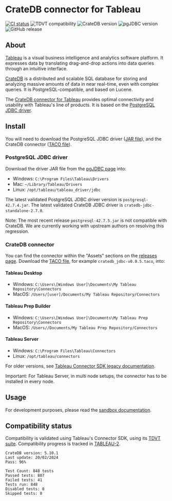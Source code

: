 # CrateDB connector for Tableau

[![CI status](https://github.com/crate/cratedb-tableau-connector/actions/workflows/main.yml/badge.svg?style=flat)](https://github.com/crate/cratedb-tableau-connector/actions/workflows/main.yml)
![TDVT compatibility](https://img.shields.io/badge/TDVT%20compatibility-96%25-brightgreen?style=flat)
![CrateDB version](https://img.shields.io/badge/CrateDB->=5.10.1-brightgreen?style=flat&logo=cratedb)
![pgJDBC version](https://img.shields.io/badge/PostgreSQL%20JDBC%20driver-<=42.7.4-brightgreen?style=flat&logo=postgresql)
![GitHub release](https://img.shields.io/github/v/release/crate/cratedb-tableau-connector?style=flat)

## About

[Tableau] is a visual business intelligence and analytics software platform.
It expresses data by translating drag-and-drop actions into data queries
through an intuitive interface.

[CrateDB] is a distributed and scalable SQL database for storing and analyzing
massive amounts of data in near real-time, even with complex queries. It is
PostgreSQL-compatible, and based on Lucene.

The [CrateDB connector for Tableau] provides optimal connectivity and usability
with Tableau's line of products. It is based on the [PostgreSQL JDBC driver].

## Install

You will need to download the PostgreSQL JDBC driver ([JAR file]), and the CrateDB connector ([TACO file]).

### PostgreSQL JDBC driver

Download the driver JAR file from the [pgJDBC page] into:

- Windows: `C:\Program Files\Tableau\Drivers`
- Mac: `~/Library/Tableau/Drivers`
- Linux: `/opt/tableau/tableau_driver/jdbc` 

The latest validated PostgreSQL JDBC driver version is `postgresql-42.7.4.jar`.
The latest validated CrateDB JDBC driver is `cratedb-jdbc-standalone-2.7.0`.

Note: The most recent release `postgresql-42.7.5.jar` is not compatible with CrateDB.
We are currently working with upstream authors on resolving this regression.

### CrateDB connector

You can find the connector within the "Assets" sections on the
[releases page]. Download the [TACO file], for example `cratedb_jdbc-v0.0.5.taco`,
into:

#### Tableau Desktop

- Windows: `C:\Users\[Windows User]\Documents\My Tableau Repository\Connectors`
- MacOS: `/Users/[user]/Documents/My Tableau Repository/Connectors`

#### Tableau Prep Builder

- Windows: `C:\Users\[Windows User]\Documents\My Tableau Prep Repository\Connectors`
- MacOS: `/Users//Documents/My Tableau Prep Repository/Connectors`

#### Tableau Server
- Windows: `C:\Program Files\Tableau\Connectors`
- Linux: `/opt/tableau/connectors`

For older versions, see [Tableau Connector SDK legacy documentation].

Important: For Tableau Server, in multi node setups, the connector has to be installed in every node.

## Usage

For development purposes, please read the [sandbox documentation](./DEVELOP.md).

## Compatibility status

Compatibility is validated using Tableau's Connector SDK, using its
[TDVT suite]. Compatibility progress is tracked in [TABLEAU-2].

```
CrateDB version: 5.10.1
Last update: 20/02/2024
Pass: 96%
```
```
Test Count: 848 tests
Passed tests: 807
Failed tests: 41
Tests run: 848
Disabled tests: 0
Skipped tests: 0
```


[CrateDB]: https://cratedb.com/database
[CrateDB connector for Tableau]: https://github.com/crate/cratedb-tableau-connector
[JAR file]: https://en.wikipedia.org/wiki/JAR_(file_format)
[pgJDBC page]: https://jdbc.postgresql.org/download/
[PostgreSQL JDBC driver]: https://jdbc.postgresql.org/
[releases page]: https://github.com/crate/cratedb-tableau-connector/releases
[TACO file]: https://help.tableau.com/current/pro/desktop/en-us/examples_connector_sdk.htm
[Tableau]: https://www.tableau.com/
[Tableau Connector SDK legacy documentation]: https://help.tableau.com/current/pro/desktop/en-us/examples_connector_sdk.htm
[TABLEAU-2]: https://github.com/crate/cratedb-tableau-connector/issues/2
[TDVT suite]: https://tableau.github.io/connector-plugin-sdk/docs/tdvt
